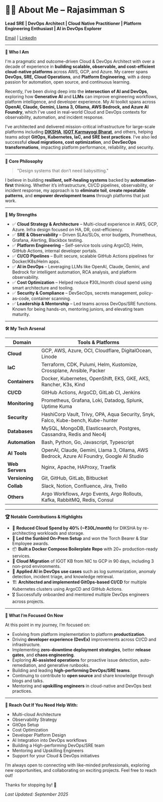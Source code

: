 # 👨‍💼 About Me – Rajasimman S

**Lead SRE | DevOps Architect | Cloud Native Practitioner | Platform Engineering Enthusiast | AI in DevOps Explorer**

[Email](mailto:srajasimman@gmail.com) | [LinkedIn](https://www.linkedin.com/in/rajasimman-sha/)

---
**🚀 Who I Am**

I'm a pragmatic and outcome-driven Cloud & DevOps Architect with over a decade of experience in **building scalable, observable, and cost-efficient cloud-native platforms** across AWS, GCP, and Azure. My career spans **DevOps, SRE, Cloud Operations**, and **Platform Engineering**, with a deep passion for automation, open source, and continuous learning.

Recently, I’ve been diving deep into the **intersection of AI and DevOps**, exploring how **Generative AI** and **LLMs** can improve engineering workflows, platform intelligence, and developer experience. My AI toolkit spans across **OpenAI, Claude, Gemini, Llama 3, Ollama, AWS Bedrock, and Azure AI Foundry**, which I’ve used in real-world Cloud and DevOps contexts for observability, automation, and incident response.

I've architected and delivered mission-critical infrastructure for large-scale platforms including [**DIKSHA**](https://diksha.gov.in/), [**IGOT Karmayogi Bharat**](https://igotkarmayogi.gov.in/), and others, helping teams adopt **GitOps, Kubernetes, IaC, and SRE best practices**. I’ve also led successful **cloud migrations, cost optimization**, and **DevSecOps transformations**, impacting platform performance, reliability, and security.

---
**🧩 Core Philosophy**

> "Design systems that don’t need babysitting."

I believe in building **resilient, self-healing systems** backed by **automation-first** thinking. Whether it’s infrastructure, CI/CD pipelines, observability, or incident response, my approach is to **eliminate toil**, **create repeatable patterns**, and **empower development teams** through platforms that just work.

---
**🎯 My Strengths**

- ✅ **Cloud Strategy & Architecture** – Multi-cloud experience in AWS, GCP, Azure. Infra design focused on HA, DR, cost-efficiency.
- ✅ **SRE & Observability** – Driven SLAs/SLOs, error budgets, Prometheus, Grafana, Alerting, Blackbox testing.
- ✅ **Platform Engineering** – Self-service tools using ArgoCD, Helm, GitHub Actions, internal developer portals.
- ✅ **CI/CD Pipelines** – Built secure, scalable GitHub Actions pipelines for Docker/K8s/Helm apps.
- ✅ **AI in DevOps** – Leveraging LLMs like OpenAI, Claude, Gemini, and Bedrock for intelligent automation, RCA analysis, and platform observability.
- ✅ **Cost Optimization** – Helped reduce ₹30L/month cloud spend using smart architecture and tooling.
- ✅ **Security & Compliance** – DevSecOps, secrets management, policy-as-code, container scanning.
- ✅ **Leadership & Mentorship** – Led teams across DevOps/SRE functions. Known for being hands-on, mentoring juniors, and elevating team maturity.

---
**🛠️ My Tech Arsenal**

| **Domain**     | **Tools & Platforms**                                                                    |
|----------------|------------------------------------------------------------------------------------------|
| **Cloud**      | GCP, AWS, Azure, OCI, Cloudflare, DigitalOcean, Linode                                   |
| **IaC**        | Terraform, CDK, Pulumi, Helm, Kustomize, Crossplane, Ansible, Packer                     |
| **Containers** | Docker, Kubernetes, OpenShift, EKS, GKE, AKS, Rancher, K3s, Kind                         |
| **CI/CD**      | GitHub Actions, ArgoCD, GitLab CI, Jenkins                                               |
| **Monitoring** | Prometheus, Grafana, Loki, Datadog, Splunk, Uptime Kuma                                  |
| **Security**   | HashiCorp Vault, Trivy, OPA, Aqua Security, Snyk, Falco, Kube-bench, Kube-hunter         |
| **Databases**  | MySQL, MongoDB, Elasticsearch, Postgres, Cassandra, Redis and Neo4j                      |
| **Automation** | Bash, Python, Go, Javascript, Typescript                                                 |
| **AI Tools**   | OpenAI, Claude, Gemini, Llama 3, Ollama, AWS Bedrock, Azure AI Foundry, Google AI Studio |
| **Web Servers**| Nginx, Apache, HAProxy, Traefik                                                          |
| **Versioning** | Git, GitHub, GitLab, Bitbucket                                                           |
| **Collab**     | Slack, Notion, Confluence, Jira, Trello                                                  |
| **Others**     | Argo Workflows, Argo Events, Argo Rollouts, Kafka, RabbitMQ, Redis, Consul               |

---
**🏆 Notable Contributions & Highlights**

- 🥇 **Reduced Cloud Spend by 40% (~₹30L/month)** for DIKSHA by re-architecting workloads and storage.
- 🏅 **Led the Sunbird On-Prem Setup** and won the Torch Bearer & Star Employee awards.
- 📦 **Built a Docker Compose Boilerplate Repo** with 20+ production-ready services.
- 🏁 **Cloud Migration** of IGOT KB from NIC to GCP in 90 days, including 3 non-prod environments.
- 🤖 **Applied AI in DevOps use cases** such as log summarization, anomaly detection, incident triage, and knowledge retrieval.
- 🏗️ **Architected and implemented GitOps-based CI/CD** for multiple Kubernetes clusters using ArgoCD and GitHub Actions.
- 🎖️ Successfully onboarded and mentored multiple DevOps engineers across projects.

---
**👀 What I’m Focused On Now**

At this point in my journey, I’m focused on:

- Evolving from platform implementation to platform **productization**.
- Driving **developer experience (DevEx)** improvements across CI/CD and infrastructure.
- Implementing **zero-downtime deployment strategies**, better **release gates**, and **chaos engineering**.
- Exploring **AI-assisted operations** for proactive issue detection, auto-remediation, and generative runbooks.
- Building and leading **high-performing DevOps/SRE teams**.
- Continuing to contribute to **open source** and share knowledge through blogs and talks.
- Mentoring and **upskilling engineers** in cloud-native and DevOps best practices.

---
**📣 Reach Out If You Need Help With:**

- Multi-cloud Architecture
- Observability Strategy
- GitOps Setup
- Cost Optimization
- Developer Platform Design
- AI Integration into DevOps workflows
- Building a High-performing DevOps/SRE team
- Mentoring and Upskilling Engineers
- Support for your Cloud & DevOps initiatives

I’m always open to connecting with like-minded professionals, exploring new opportunities, and collaborating on exciting projects. Feel free to reach out!

Thanks for stopping by! 🚀

*Last Updated: September 2025*
